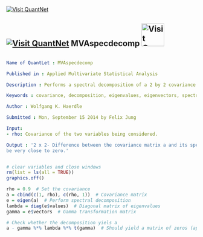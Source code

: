 
[<img src="https://github.com/QuantLet/Styleguide-and-Validation-procedure/blob/master/pictures/banner.png" alt="Visit QuantNet">](http://quantlet.de/index.php?p=info)

## [<img src="https://github.com/QuantLet/Styleguide-and-Validation-procedure/blob/master/pictures/qloqo.png" alt="Visit QuantNet">](http://quantlet.de/) **MVAspecdecomp** [<img src="https://github.com/QuantLet/Styleguide-and-Validation-procedure/blob/master/pictures/QN2.png" width="60" alt="Visit QuantNet 2.0">](http://quantlet.de/d3/ia)

```yaml

Name of QuantLet : MVAspecdecomp

Published in : Applied Multivariate Statistical Analysis

Description : Performs a spectral decomposition of a 2 by 2 covariance matrix.

Keywords : covariance, decomposition, eigenvalues, eigenvectors, spectral

Author : Wolfgang K. Haerdle

Submitted : Mon, September 15 2014 by Felix Jung

Input: 
- rho: Covariance of the two variables being considered.

Output : '2 x 2- Difference between the covariance matrix a and its spectral decomposition. Should
be very close to zero.'

```


```r

# clear variables and close windows
rm(list = ls(all = TRUE))
graphics.off()

rho = 0.9  # Set the covariance
a = cbind(c(1, rho), c(rho, 1))  # Covariance matrix
e = eigen(a)  # Perform spectral decomposition
lambda = diag(e$values)  # Diagonal matrix of eigenvalues
gamma = e$vectors  # Gamma transformation matrix

# Check whether the decomposition yiels a
a - gamma %*% lambda %*% t(gamma)  # Should yield a matrix of zeros (approx)

```
